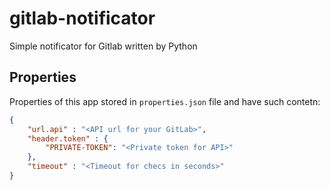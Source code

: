 # gitlab-notificator
Simple notificator for Gitlab written by Python
## Properties
Properties of this app stored in `properties.json` file and have such contetn:
```json
{
    "url.api" : "<API url for your GitLab>",
    "header.token" : {
        "PRIVATE-TOKEN": "<Private token for API>"
    },
    "timeout" : "<Timeout for checs in seconds>"
}
```
